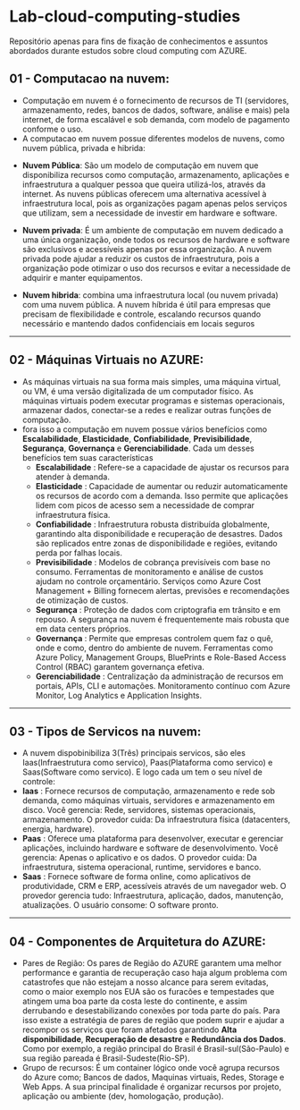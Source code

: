 # Lab-cloud-computing-studies
Repositório apenas para fins de fixação de conhecimentos e assuntos abordados durante estudos sobre cloud computing com AZURE.

## 01 - Computacao na nuvem: 
  * Computação em nuvem é o fornecimento de recursos de TI (servidores, armazenamento, redes, bancos de dados, software, análise e mais) pela internet, de forma escalável e sob demanda, com modelo de pagamento conforme o uso.
  * A computacao em nuvem possue diferentes modelos de nuvens, como nuvem pública, privada e hibrida:
  - **Nuvem Pública**: São um modelo de computação em nuvem que disponibiliza recursos como computação, armazenamento, aplicações e infraestrutura a qualquer pessoa que queira utilizá-los, através da internet. As nuvens públicas oferecem uma alternativa acessível à infraestrutura local, pois as organizações pagam apenas pelos serviços que utilizam, sem a necessidade de investir em hardware e software. 

  - **Nuvem privada**: É um ambiente de computação em nuvem dedicado a uma única organização, onde todos os recursos de hardware e software são exclusivos e acessíveis apenas por essa organização. A nuvem privada pode ajudar a reduzir os custos de infraestrutura, pois a organização pode otimizar o uso dos recursos e evitar a necessidade de adquirir e manter equipamentos.

  - **Nuvem hibrida**:  combina uma infraestrutura local (ou nuvem privada) com uma nuvem pública. A nuvem híbrida é útil para empresas que precisam de flexibilidade e controle, escalando recursos quando necessário e mantendo dados confidenciais em locais seguros
---

## 02 - Máquinas Virtuais no AZURE:
 * As máquinas virtuais na sua forma mais simples, uma máquina virtual, ou VM, é uma versão digitalizada de um computador físico. As máquinas virtuais podem executar programas e sistemas operacionais, armazenar dados, conectar-se a redes e realizar outras funções de computação.
* fora isso a computação em nuvem possue vários benefícios como **Escalabilidade**, **Elasticidade**, **Confiabilidade**, **Previsibilidade**, **Segurança**, **Governança** e **Gerenciabilidade**. Cada um desses benefícios tem suas características
  - **Escalabilidade** :  Refere-se a capacidade de ajustar os recursos para atender à demanda.
  - **Elasticidade** : Capacidade de aumentar ou reduzir automaticamente os recursos de acordo com a demanda. Isso permite que aplicações lidem com picos de acesso sem a necessidade de comprar infraestrutura física.
  - **Confiabilidade** : Infraestrutura robusta distribuída globalmente, garantindo alta disponibilidade e recuperação de desastres. Dados são replicados entre zonas de disponibilidade e regiões, evitando perda por falhas locais.
  - **Previsibilidade** : Modelos de cobrança previsíveis com base no consumo. Ferramentas de monitoramento e análise de custos ajudam no controle orçamentário. Serviços como Azure Cost Management + Billing fornecem alertas, previsões e recomendações de otimização de custos.
  - **Segurança** : Proteção de dados com criptografia em trânsito e em repouso. A segurança na nuvem é frequentemente mais robusta que em data centers próprios.
  - **Governança** : Permite que empresas controlem quem faz o quê, onde e como, dentro do ambiente de nuvem. Ferramentas como Azure Policy, Management Groups, BluePrints e Role-Based Access Control (RBAC) garantem governança efetiva.
  - **Gerenciabilidade** : Centralização da administração de recursos em portais, APIs, CLI e automações. Monitoramento contínuo com Azure Monitor, Log Analytics e Application Insights.
---
## 03 - Tipos de Servicos na nuvem: 
 * A nuvem dispobinibiliza 3(Três) principais servicos, são eles Iaas(Infraestrutura como servico), Paas(Plataforma como servico) e Saas(Software como servico). E logo cada um tem o seu nível de controle:
 * **Iaas** : Fornece recursos de computação, armazenamento e rede sob demanda, como máquinas virtuais, servidores e armazenamento em disco. Você gerencia: Rede, servidores, sistemas operacionais, armazenamento. O provedor cuida: Da infraestrutura física (datacenters, energia, hardware).
 * **Paas** : Oferece uma plataforma para desenvolver, executar e gerenciar aplicações, incluindo hardware e software de desenvolvimento. Você gerencia: Apenas o aplicativo e os dados. O provedor cuida: Da infraestrutura, sistema operacional, runtime, servidores e banco.
 * **Saas** : Fornece software de forma online, como aplicativos de produtividade, CRM e ERP, acessíveis através de um navegador web. O provedor gerencia tudo: Infraestrutura, aplicação, dados, manutenção, atualizações. O usuário consome: O software pronto.
---
## 04 - Componentes de Arquitetura do AZURE: 
 * Pares de Região: Os pares de Região do AZURE garantem uma melhor performance e garantia de recuperação caso haja algum problema com catastrofes que não estejam a nosso alcance para serem evitadas, como o maior exemplo nos EUA são os furacões e tempestades que atingem uma boa parte da costa leste do continente, e assim derrubando e desestabilizando conexões por toda parte do país. Para isso existe a estratégia de pares de região que podem suprir e ajudar a recompor os serviços que foram afetados garantindo **Alta disponibilidade**, **Recuperação de desastre** e **Redundância dos Dados**. Como por exemplo, a região principal do Brasil é Brasil-sul(São-Paulo) e sua região pareada é Brasil-Sudeste(Rio-SP).
* Grupo de recursos: É um container lógico onde você agrupa recursos do Azure como; Bancos de dados, Maquinas virtuais, Redes, Storage e Web Apps. A sua principal finalidade é organizar recursos por projeto, aplicação ou ambiente (dev, homologação, produção).











